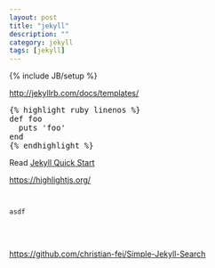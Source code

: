 ```yaml
---
layout: post
title: "jekyll"
description: ""
category: jekyll
tags: [jekyll]
---
```

{% include JB/setup %}


<http://jekyllrb.com/docs/templates/>

<pre>
{% highlight ruby linenos %}
def foo
  puts 'foo'
end
{% endhighlight %}
</pre>


Read [Jekyll Quick Start](http://jekyllbootstrap.com/usage/jekyll-quick-start.html)


<https://highlightjs.org/>

<pre>
<pre><code>
asdf
</code></pre>
</pre>


<https://github.com/christian-fei/Simple-Jekyll-Search>

